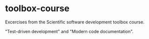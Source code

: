 # toolbox-course
Excercises from the Scientific software development toolbox course.

"Test-driven development" and "Modern code documentation".